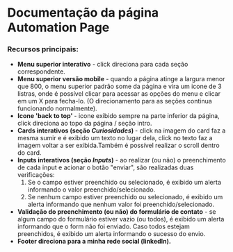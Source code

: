 # Documentação da página Automation Page

<h3>Recursos principais:</h3>

<ul>
  <li> <b>Menu superior interativo</b> - click direciona para cada seção correspondente.</li>
  <li><b>Menu superior versão mobile</b> - quando a página atinge a largura menor que 800, o menu superior padrão some da página e vira um icone de 3 listras, onde é possível clicar para acessar as opções do menu e clicar em um X para fecha-lo. (O direcionamento para as seções continua funcionando normalmente). </li>
  <li><b>Icone 'back to top' </b> - icone exibido sempre na parte inferior da página, click direciona ao topo da página / seção intro.</li>
  <li><b>Cards interativos (seção <i>Curiosidades</i>) </b> - click na imagem do card faz a mesma sumir e é exibido um texto no lugar dela, click no texto faz a imagem voltar a ser exibida.Também é possível realizar o scroll dentro do card.</li>
  <li><b>Inputs interativos (seção <i>Inputs</i>)</b> - ao realizar (ou não) o preenchimento de cada input e acionar o botão "enviar", são realizadas duas verificações:
  <ol type="1">
    <li>Se o campo estiver preenchido ou selecionado, é exibido um alerta informando o valor preenchido/selecionado.</li>
    <li>Se nenhum campo estiver preenchido ou selecionado, é exibido um alerta informando que nenhum valor foi preenchido/selecionado.</li>
  </ol>
  </li>
  <li><b>Validação do preenchimento (ou não) do formulário de contato</b> - se algum campo do formulário estiver vazio (ou todos), é exibido um alerta informando que o form não foi enviado. Caso todos estejam preenchidos, é exibido um alerta informando o sucesso do envio.</li>
  <li><b>Footer direciona para a minha rede social (linkedIn).</b></li>
</ul>
